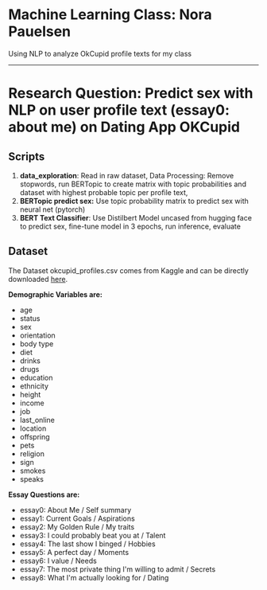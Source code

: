 Machine Learning Class: Nora Pauelsen
==============================

Using NLP to analyze OkCupid profile texts for my class 

--------

# Research Question: Predict sex with NLP on user profile text (essay0: about me) on Dating App OKCupid 
## Scripts 

1. **data_exploration**: Read in raw dataset, Data Processing: Remove stopwords, run BERTopic to create matrix with topic probabilities and dataset with highest probable topic per profile text,
2. **BERTopic predict sex:** Use topic probability matrix to predict sex with neural net (pytorch)
3. **BERT Text Classifier**: Use Distilbert Model uncased from hugging face to predict sex, fine-tune model in 3 epochs, run inference, evaluate  

## Dataset
The Dataset okcupid_profiles.csv comes from Kaggle and can be directly downloaded [here](https://www.kaggle.com/datasets/andrewmvd/okcupid-profiles). 

**Demographic Variables are:**  
* age
* status
* sex
* orientation
* body type
* diet
* drinks
* drugs
* education
* ethnicity
* height
* income
* job
* last_online
* location
* offspring
* pets
* religion
* sign
* smokes
* speaks


**Essay Questions are:**
* essay0: About Me / Self summary
* essay1: Current Goals / Aspirations
* essay2: My Golden Rule / My traits
* essay3: I could probably beat you at / Talent
* essay4: The last show I binged / Hobbies
* essay5: A perfect day / Moments
* essay6: I value / Needs
* essay7: The most private thing I'm willing to admit / Secrets
* essay8: What I'm actually looking for / Dating
